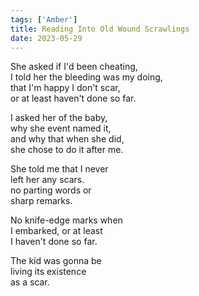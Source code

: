 ```yaml
---
tags: ['Amber']
title: Reading Into Old Wound Scrawlings
date: 2023-05-29
---
```


She asked if I'd been cheating,  
I told her the bleeding was my doing,  
that I'm happy I don't scar,  
or at least haven't done so far.

I asked her of the baby,  
why she event named it,  
and why that when she did,  
she chose to do it after me.

She told me that I never  
left her any scars.  
no parting words or  
sharp remarks.

No knife-edge marks when  
I embarked, or at least  
I haven't done so far.

The kid was gonna be  
living its existence  
as a scar.
